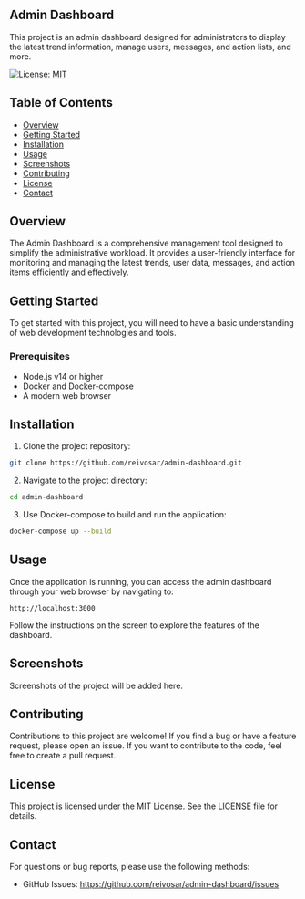## Admin Dashboard

This project is an admin dashboard designed for administrators to display the latest trend information, manage users, messages, and action lists, and more.

[![License: MIT](https://img.shields.io/badge/License-MIT-green.svg)](https://opensource.org/licenses/MIT)

## Table of Contents

- [Overview](#overview)
- [Getting Started](#getting-started)
- [Installation](#installation)
- [Usage](#usage)
- [Screenshots](#screenshots)
- [Contributing](#contributing)
- [License](#license)
- [Contact](#contact)

## Overview

The Admin Dashboard is a comprehensive management tool designed to simplify the administrative workload. It provides a user-friendly interface for monitoring and managing the latest trends, user data, messages, and action items efficiently and effectively.

## Getting Started

To get started with this project, you will need to have a basic understanding of web development technologies and tools.

### Prerequisites

- Node.js v14 or higher
- Docker and Docker-compose
- A modern web browser

## Installation

1. Clone the project repository:

```bash
git clone https://github.com/reivosar/admin-dashboard.git
```

2. Navigate to the project directory:

```bash
cd admin-dashboard
```

3. Use Docker-compose to build and run the application:

```bash
docker-compose up --build
```

## Usage

Once the application is running, you can access the admin dashboard through your web browser by navigating to:

```
http://localhost:3000
```

Follow the instructions on the screen to explore the features of the dashboard.

## Screenshots

Screenshots of the project will be added here.

## Contributing

Contributions to this project are welcome! If you find a bug or have a feature request, please open an issue. If you want to contribute to the code, feel free to create a pull request.

## License

This project is licensed under the MIT License. See the [LICENSE](LICENSE) file for details.

## Contact

For questions or bug reports, please use the following methods:

- GitHub Issues: https://github.com/reivosar/admin-dashboard/issues
